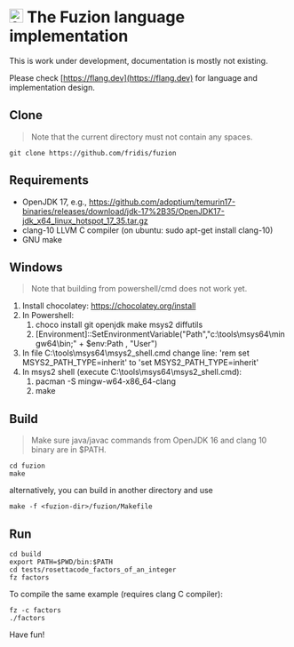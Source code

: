 
# <img src="assets/logo.svg" alt="fuzion logo" width="25" /> The Fuzion language implementation

This is work under development, documentation is mostly not existing.

Please check [https://flang.dev](https://flang.dev) for language and implementation design.

## Clone
> Note that the current directory must not contain any spaces.

    git clone https://github.com/fridis/fuzion

## Requirements

- OpenJDK 17, e.g., https://github.com/adoptium/temurin17-binaries/releases/download/jdk-17%2B35/OpenJDK17-jdk_x64_linux_hotspot_17_35.tar.gz
- clang-10 LLVM C compiler (on ubuntu: sudo apt-get install clang-10)
- GNU make

## Windows
> Note that building from powershell/cmd does not work yet.

1) Install chocolatey: https://chocolatey.org/install
2) In Powershell:
    1) choco install git openjdk make msys2 diffutils
    2) [Environment]::SetEnvironmentVariable("Path","c:\tools\msys64\mingw64\bin;" + $env:Path , "User")
3) In file C:\tools\msys64\msys2_shell.cmd change line: 'rem set MSYS2_PATH_TYPE=inherit' to 'set MSYS2_PATH_TYPE=inherit'
4) In msys2 shell (execute C:\tools\msys64\msys2_shell.cmd):
    1) pacman -S mingw-w64-x86_64-clang
    2) make

## Build

> Make sure java/javac commands from OpenJDK 16 and clang 10 binary are in $PATH.

    cd fuzion
    make

alternatively, you can build in another directory and use

    make -f <fuzion-dir>/fuzion/Makefile

## Run

    cd build
    export PATH=$PWD/bin:$PATH
    cd tests/rosettacode_factors_of_an_integer
    fz factors

To compile the same example (requires clang C compiler):

    fz -c factors
    ./factors

Have fun!

